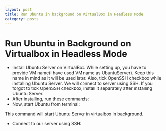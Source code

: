 ```yaml
---
layout: post
title: Run Ubuntu in background on VirtualBox in Headless Mode
category: posts
---
```


# Run Ubuntu in Background on Virtualbox in Headless Mode

* Install Ubuntu Server on VirtualBox. While setting up, you have to provide VM name\(I have used VM name as UbuntuServer\). Keep this name in mind as it will be used later. Also, tick OpenSSH checkbox while installing Ubuntu Server. We will connect to server using SSH. If you forgot to tick OpenSSH checkbox, install it separately after installing Ubuntu Server.
* After installing, run these commands:
* Now, start Ubuntu from terminal:

This command will start Ubuntu Server in virtualbox in background.

* Connect to our server using SSH:

